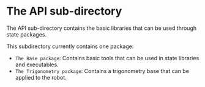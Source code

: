 # The API sub-directory

The API sub-directory contains the basic libraries that can be used through state packages.

This subdirectory currently contains one package:

* `The Base package`: Contains basic tools that can be used in state libraries and executables.
* `The Trigonometry package`: Contains a trigonometry base that can be applied to the robot.
